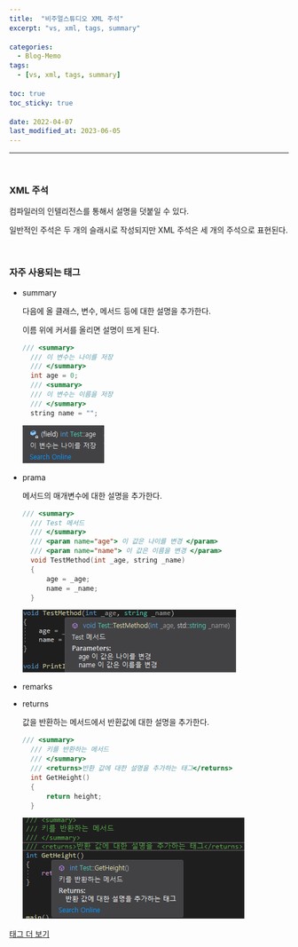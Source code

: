 ```yaml
---
title:  "비주얼스튜디오 XML 주석"
excerpt: "vs, xml, tags, summary"

categories:
  - Blog-Memo
tags:
  - [vs, xml, tags, summary]

toc: true
toc_sticky: true
 
date: 2022-04-07 
last_modified_at: 2023-06-05
---
```


***

<br>

### XML 주석

컴파일러의 인텔리전스를 통해서 설명을 덧붙일 수 있다.

일반적인 주석은 두 개의 슬래시로 작성되지만 XML 주석은 세 개의 주석으로 표현된다.

<br>

### 자주 사용되는 태그

* summary

  다음에 올 클래스, 변수, 메서드 등에 대한 설명을 추가한다.

  이름 위에 커서를 올리면 설명이 뜨게 된다. 

  ```cpp
  /// <summary>
	/// 이 변수는 나이를 저장
	/// </summary>
	int age = 0;
	/// <summary>
	/// 이 변수는 이름을 저장
	/// </summary>
	string name = "";
  ```

  ![summary](/assets/images/posting/20220407/summary.png)
  <br>

* prama

  메서드의 매개변수에 대한 설명을 추가한다.

  ```cpp
  /// <summary>
	/// Test 메서드
	/// </summary>
	/// <param name="age"> 이 값은 나이를 변경 </param>
	/// <param name="name"> 이 값은 이름을 변경 </param>
	void TestMethod(int _age, string _name)
	{
		age = _age;
		name = _name;
	}
  ```

  ![param](/assets/images/posting/20220407/param.png)
  <br>

* remarks

* returns

  값을 반환하는 메서드에서 반환값에 대한 설명을 추가한다.

  ```cpp
  /// <summary>
	/// 키를 반환하는 메서드
	/// </summary>
	/// <returns>반환 값에 대한 설명을 추가하는 태그</returns>
	int GetHeight()
	{
		return height;
	}
  ```

  ![returns](/assets/images/posting/20220407/returns.png)
  <br>

<a href="https://docs.microsoft.com/en-us/dotnet/csharp/language-reference/xmldoc/recommended-tags#remarks">태그 더 보기</a>
